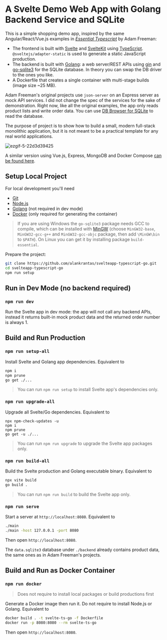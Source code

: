 # A Svelte Demo Web App with Golang Backend Service and SQLite

This is a simple shopping demo app, inspired by the same Angular/React/Vue.js examples in <i>[Essential Typescript](https://github.com/Apress/essential-typescript-4)</i> by Adam Freeman:

- The frontend is built with [Svelte](https://svelte.dev/) and [SvelteKit](https://kit.svelte.dev/) using [TypeScript](https://www.typescriptlang.org/). `@sveltejs/adapter-static` is used to generate a static JavaScript production.
- The backend is built with [Golang](https://go.dev/): a web server/REST APIs using [gin](https://github.com/gin-gonic/gin) and [go-sqlite3](https://github.com/mattn/go-sqlite3) for the SQLite database. In theory you can swap the DB driver to the ones you like.
- A Dockerfile that creates a single container with multi-stage builds (image size ~25 MB).

Adam Freeman's original projects use `json-server` on an Express server as mock API services. I did not change the spec of the services for the sake of demonstration. Right now, like all the original examples, the app only reads product lists and write order data. You can use [DB Browser for SQLite](https://sqlitebrowser.org/) to read the database.

The purpose of project is to show how to build a small, modern full-stack monolithic application, but it is not meant to be a practical template for any real world applications.

![ezgif-5-22d3d39425](https://user-images.githubusercontent.com/44191076/148008744-14f89c9d-5343-483a-8bdc-c05618a84acc.gif)

A similar version using Vue.js, Express, MongoDB and Docker Compose [can be found here](https://github.com/alankrantas/vueapp-typescript-express).

## Setup Local Project

For local development you'll need

- [Git](https://git-scm.com/download/)
- [Node.js](https://nodejs.org/en/download/)
- [Golang](https://go.dev/dl/) (not required in dev mode)
- [Docker](https://docs.docker.com/get-docker/) (only required for generating the container)

> If you are using Windows the `go-sqlite3` package needs GCC to compile, which can be installed with [MinGW](https://sourceforge.net/projects/mingw/) (choose `MinGW32-base`, `MinGW32-gcc-g++` and `MinGW32-gcc-objc` package, then add `\MinGW\bin` to `$PATH`). On Linux you can get it by installing package `build-essential`.

Prepare the project:

```bash
git clone https://github.com/alankrantas/svelteapp-typescript-go.git
cd svelteapp-typescript-go
npm run setup
```

## Run in Dev Mode (no backend required)

### `npm run dev`

Run the Svelte app in dev mode: the app will not call any backend APIs, instead it returns built-in mock product data and the returned order number is always 1.

## Build and Run Production

### `npm run setup-all`

Install Svelte and Golang app dependencies. Equivalent to

```bash
npm i
npm prune
go get ./...
```

> You can run `npm run setup` to install Svelte app's dependencies only.

### `npm run upgrade-all`

Upgrade all Svelte/Go dependencies. Equivalent to

```
npx npm-check-updates -u
npm i
npm prune
go get -u ./...
```

> You can run `npm run upgrade` to upgrade the Svelte app packages only.

### `npm run build-all`

Build the Svelte production and Golang executable binary. Equivalent to

```bash
npx vite build
go build .
```

> You can run `npm run build` to build the Svelte app only.

### `npm run serve`

Start a server at `http://localhost:8080`. Equivalent to

```bash
./main
./main -host 127.0.0.1 -port 8080
```

Then open `http://localhost:8080`.

The `data.sqlite3` database under `./backend` already contains product data, the same ones as in Adam Freeman's projects.

## Build and Run as Docker Container

### `npm run docker`

> Does not require to install local packages or build productions first

Generate a Docker image then run it. Do not require to install Node.js or Golang. Equivalent to

```bash
docker build . -t svelte-ts-go -f Dockerfile
docker run -p 8080:8080 --rm svelte-ts-go
```

Then open `http://localhost:8080`.

